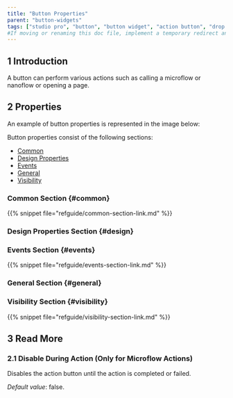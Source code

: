 ```yaml
---
title: "Button Properties"
parent: "button-widgets"
tags: ["studio pro", "button", "button widget", "action button", "drop down button"]
#If moving or renaming this doc file, implement a temporary redirect and let the respective team know they should update the URL in the product. See Mapping to Products for more details.
---
```


## 1 Introduction

A button can perform various actions such as calling a microflow or nanoflow or opening a page. 

## 2 Properties

An example of button properties is represented in the image below:

Button properties consist of the following sections:

* [Common](#common) 
* [Design Properties](#design)
* [Events](#events)
* [General](#general)
* [Visibility](#visibility)

### Common Section {#common}

{{% snippet file="refguide/common-section-link.md" %}}

### Design Properties Section {#design}

### Events Section {#events}

{{% snippet file="refguide/events-section-link.md" %}}

### General Section {#general}

### Visibility Section {#visibility}

{{% snippet file="refguide/visibility-section-link.md" %}}

## 3 Read More

### 2.1 Disable During Action (Only for Microflow Actions)

Disables the action button until the action is completed or failed.

*Default value*: false.


